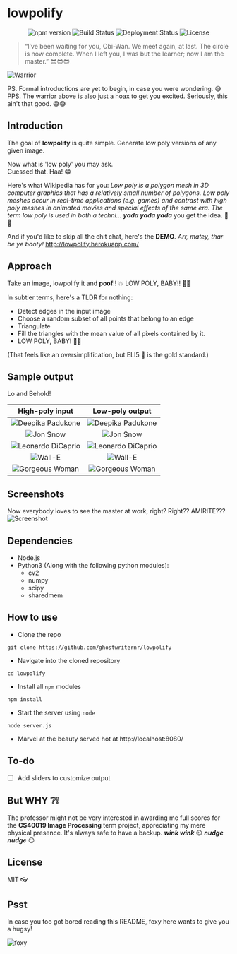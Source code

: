 # lowpolify

<p align="center">
  <img src="https://img.shields.io/npm/v/npm.svg?maxAge=2592000" alt="npm version">

  <img src="https://travis-ci.org/ghostwriternr/lowpolify.svg?branch=master" alt="Build Status">

  <img src="https://heroku-badge.herokuapp.com/?app=lowpolify" alt="Deployment Status">

  <img src="https://img.shields.io/npm/l/express.svg" alt="License">
</p>

> “I’ve been waiting for you, Obi-Wan. We meet again, at last. The circle is now complete. When I left you, I was but the learner; now I am the master.” :sunglasses::sunglasses::sunglasses:

![Warrior](images/welcome.gif "Warrior")

PS. Formal introductions are yet to begin, in case you were wondering. :sweat_smile:  
PPS. The warrior above is also just a hoax to get you excited. Seriously, this ain't that good. :sweat_smile::sweat_smile:

## Introduction
The goal of __lowpolify__ is quite simple. Generate low poly versions of any given image.

Now what is 'low poly' you may ask.  
Guessed that. Haa! :grin:  

Here's what Wikipedia has for you: _Low poly is a polygon mesh in 3D computer graphics that has a relatively small number of polygons. Low poly meshes occur in real-time applications (e.g. games) and contrast with high poly meshes in animated movies and special effects of the same era. The term low poly is used in both a techni..._ **_yada yada yada_** you get the idea. :information_desk_person::information_desk_person:  

And if you'd like to skip all the chit chat, here's the **DEMO**. _Arr, matey, thar be ye booty!_
http://lowpolify.herokuapp.com/

## Approach
Take an image, lowpolify it and **poof**!! :boom: LOW POLY, BABY!! :dancer::dancer:  

In subtler terms, here's a TLDR for nothing:
- Detect edges in the input image
- Choose a random subset of all points that belong to an edge
- Triangulate
- Fill the triangles with the mean value of all pixels contained by it.
- LOW POLY, BABY! :dancer::dancer:  

(That feels like an oversimplification, but ELI5 :baby: is the gold standard.)

## Sample output
Lo and Behold!

| High-poly input | Low-poly output |
| :---: |:---:|
| ![Deepika Padukone](images/Deepika-In.jpg) | ![Deepika Padukone](images/Deepika-Out.jpg) |
| ![Jon Snow](images/Jon-In.jpg) | ![Jon Snow](images/Jon-Out.jpg) |
| ![Leonardo DiCaprio](images/Leo-In.jpg) | ![Leonardo DiCaprio](images/Leo-Out.jpg) |
| ![Wall-E](images/Wall-E-In.jpg) | ![Wall-E](images/Wall-E-Out.jpg) |
| ![Gorgeous Woman](images/Woman-In.jpg) | ![Gorgeous Woman](images/Woman-Out.jpg) |

## Screenshots
Now everybody loves to see the master at work, right? Right?? AMIRITE???  
![Screenshot](images/Screenshot.png "Screenshot")

## Dependencies
- Node.js
- Python3 (Along with the following python modules):
    + cv2
    + numpy
    + scipy
    + sharedmem

## How to use
- Clone the repo
```Shell
git clone https://github.com/ghostwriternr/lowpolify
```

- Navigate into the cloned repository
```Shell
cd lowpolify
```

- Install all `npm` modules
```Shell
npm install
```

- Start the server using `node`
```Shell
node server.js
```

- Marvel at the beauty served hot at http://localhost:8080/

## To-do
- [ ] Add sliders to customize output

## But WHY :grey_question::grey_exclamation:
The professor might not be very interested in awarding me full scores for the **CS40019 Image Processing** term project, appreciating my mere physical presence. It's always safe to have a backup. **_wink wink_** :wink: **_nudge nudge_** :smirk:

## License
MIT :eyeglasses:

## Psst
In case you too got bored reading this README, foxy here wants to give you a hugsy!  

<p>
  <img src="images/foxy.gif" alt="foxy" longdesc="https://www.behance.net/gallery/40196323/The-Little-Fox"/>
</p>
